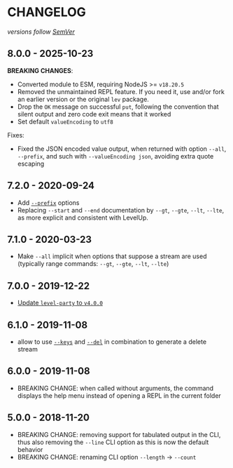 # CHANGELOG
*versions follow [SemVer](http://semver.org)*

## 8.0.0 - 2025-10-23
**BREAKING CHANGES**:
  * Converted module to ESM, requiring NodeJS >= `v18.20.5`
  * Removed the unmaintained REPL feature. If you need it, use and/or fork an earlier version or the original `lev` package.
  * Drop the `OK` message on successful `put`, following the convention that silent output and zero code exit means that it worked
  * Set default `valueEncoding` to `utf8`

Fixes:
  * Fixed the JSON encoded value output, when returned with option `--all`, `--prefix`, and such with `--valueEncoding json`, avoiding extra quote escaping

## 7.2.0 - 2020-09-24
* Add [`--prefix`](https://github.com/maxlath/lev2#--prefix) options
* Replacing `--start` and `--end` documentation by `--gt`, `--gte`, `--lt`, `--lte`, as more explicit and consistent with LevelUp.

## 7.1.0 - 2020-03-23
* Make `--all` implicit when options that suppose a stream are used (typically range commands: `--gt`, `--gte`, `--lt`, `--lte`)

## 7.0.0 - 2019-12-22
* [Update `level-party` to `v4.0.0`](https://github.com/Level/party/blob/master/CHANGELOG.md#400---2019-12-08)

## 6.1.0 - 2019-11-08
* allow to use [`--keys`](https://github.com/maxlath/lev2#--keys) and [`--del`](https://github.com/maxlath/lev2#--del-key) in combination to generate a delete stream

## 6.0.0 - 2019-11-08
* BREAKING CHANGE: when called without arguments, the command displays the help menu instead of opening a REPL in the current folder

## 5.0.0 - 2018-11-20
* BREAKING CHANGE: removing support for tabulated output in the CLI, thus also removing the `--line` CLI option as this is now the default behavior
* BREAKING CHANGE: renaming CLI option `--length` -> `--count`
